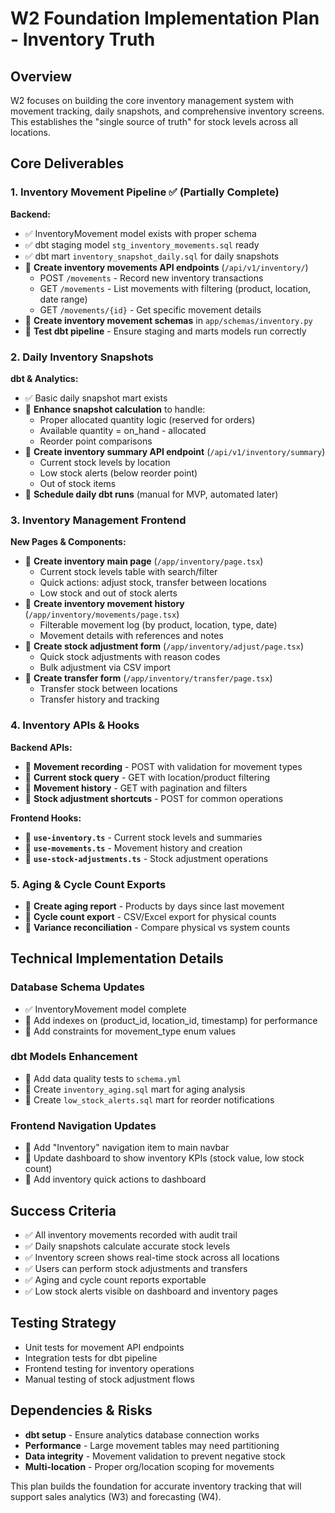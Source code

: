 # W2 Foundation Implementation Plan - Inventory Truth

## Overview

W2 focuses on building the core inventory management system with movement tracking, daily snapshots, and comprehensive inventory screens. This establishes the "single source of truth" for stock levels across all locations.

## Core Deliverables

### 1. Inventory Movement Pipeline ✅ (Partially Complete)

**Backend:**

- ✅ InventoryMovement model exists with proper schema
- ✅ dbt staging model `stg_inventory_movements.sql` ready
- ✅ dbt mart `inventory_snapshot_daily.sql` for daily snapshots
- 🔲 **Create inventory movements API endpoints** (`/api/v1/inventory/`)
  - POST `/movements` - Record new inventory transactions
  - GET `/movements` - List movements with filtering (product, location, date range)
  - GET `/movements/{id}` - Get specific movement details
- 🔲 **Create inventory movement schemas** in `app/schemas/inventory.py`
- 🔲 **Test dbt pipeline** - Ensure staging and marts models run correctly

### 2. Daily Inventory Snapshots

**dbt & Analytics:**

- ✅ Basic daily snapshot mart exists
- 🔲 **Enhance snapshot calculation** to handle:
  - Proper allocated quantity logic (reserved for orders)
  - Available quantity = on_hand - allocated
  - Reorder point comparisons
- 🔲 **Create inventory summary API endpoint** (`/api/v1/inventory/summary`)
  - Current stock levels by location
  - Low stock alerts (below reorder point)
  - Out of stock items
- 🔲 **Schedule daily dbt runs** (manual for MVP, automated later)

### 3. Inventory Management Frontend

**New Pages & Components:**

- 🔲 **Create inventory main page** (`/app/inventory/page.tsx`)
  - Current stock levels table with search/filter
  - Quick actions: adjust stock, transfer between locations
  - Low stock and out of stock alerts
- 🔲 **Create inventory movement history** (`/app/inventory/movements/page.tsx`)
  - Filterable movement log (by product, location, type, date)
  - Movement details with references and notes
- 🔲 **Create stock adjustment form** (`/app/inventory/adjust/page.tsx`)
  - Quick stock adjustments with reason codes
  - Bulk adjustment via CSV import
- 🔲 **Create transfer form** (`/app/inventory/transfer/page.tsx`)
  - Transfer stock between locations
  - Transfer history and tracking

### 4. Inventory APIs & Hooks

**Backend APIs:**

- 🔲 **Movement recording** - POST with validation for movement types
- 🔲 **Current stock query** - GET with location/product filtering
- 🔲 **Movement history** - GET with pagination and filters
- 🔲 **Stock adjustment shortcuts** - POST for common operations

**Frontend Hooks:**

- 🔲 **`use-inventory.ts`** - Current stock levels and summaries
- 🔲 **`use-movements.ts`** - Movement history and creation
- 🔲 **`use-stock-adjustments.ts`** - Stock adjustment operations

### 5. Aging & Cycle Count Exports

- 🔲 **Create aging report** - Products by days since last movement
- 🔲 **Cycle count export** - CSV/Excel export for physical counts
- 🔲 **Variance reconciliation** - Compare physical vs system counts

## Technical Implementation Details

### Database Schema Updates

- ✅ InventoryMovement model complete
- 🔲 Add indexes on (product_id, location_id, timestamp) for performance
- 🔲 Add constraints for movement_type enum values

### dbt Models Enhancement

- 🔲 Add data quality tests to `schema.yml`
- 🔲 Create `inventory_aging.sql` mart for aging analysis
- 🔲 Create `low_stock_alerts.sql` mart for reorder notifications

### Frontend Navigation Updates

- 🔲 Add "Inventory" navigation item to main navbar
- 🔲 Update dashboard to show inventory KPIs (stock value, low stock count)
- 🔲 Add inventory quick actions to dashboard

## Success Criteria

- ✅ All inventory movements recorded with audit trail
- ✅ Daily snapshots calculate accurate stock levels
- ✅ Inventory screen shows real-time stock across all locations
- ✅ Users can perform stock adjustments and transfers
- ✅ Aging and cycle count reports exportable
- ✅ Low stock alerts visible on dashboard and inventory pages

## Testing Strategy

- Unit tests for movement API endpoints
- Integration tests for dbt pipeline
- Frontend testing for inventory operations
- Manual testing of stock adjustment flows

## Dependencies & Risks

- **dbt setup** - Ensure analytics database connection works
- **Performance** - Large movement tables may need partitioning
- **Data integrity** - Movement validation to prevent negative stock
- **Multi-location** - Proper org/location scoping for movements

This plan builds the foundation for accurate inventory tracking that will support sales analytics (W3) and forecasting (W4).